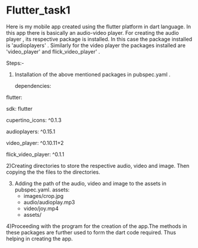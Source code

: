 # Flutter_task1
Here is my mobile app created using the flutter platform in dart language. In this app there is basically an audio-video player. For creating the audio player , its respective package is installed. In this case the package installed is 'audioplayers' . Similarly for the video player the packages installed are 'video_player' and flick_video_player' . 


Steps:-
1) Installation of the above mentioned packages in pubspec.yaml .
    
    dependencies:
  
  flutter:
  
  sdk: flutter
    
  cupertino_icons: ^0.1.3 
  
  audioplayers: ^0.15.1
  
  video_player: ^0.10.11+2
  
  flick_video_player: ^0.1.1


2)Creating directories to store the respective audio, video and image. Then copying the the files to the directories.


3) Adding the path of the audio, video and image to the assets in pubspec.yaml.
    assets:
      - images/crop.jpg
      - audio/audioplay.mp3
      - video/joy.mp4
      - assets/
 
 
 4)Proceeding with the program for the creation of the app.The methods in these packages are further used to form the dart code required. Thus helping in creating the app.     
